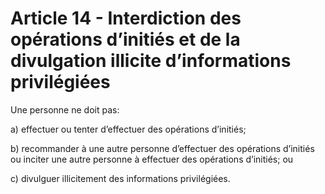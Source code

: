 # Article 14 - Interdiction des opérations d’initiés et de la divulgation illicite d’informations privilégiées


Une personne ne doit pas:

a) effectuer ou tenter d’effectuer des opérations d’initiés;

b) recommander à une autre personne d’effectuer des opérations d’initiés ou inciter une autre personne à effectuer des opérations d’initiés; ou

c) divulguer illicitement des informations privilégiées.
